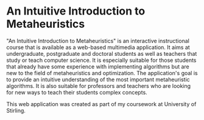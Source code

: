 # An Intuitive Introduction to Metaheuristics

"An Intuitive Introduction to Metaheuristics" is an interactive instructional course that is available as
a web-based multimedia application. It aims at undergraduate, postgraduate and doctoral students as
well as teachers that study or teach computer science. It is especially suitable for those students that
already have some experience with implementing algorithms but are new to the field of metaheuristics
and optimization. The application's goal is to provide an intuitive understanding of the most important
metaheuristic algorithms. It is also suitable for professors and teachers who are looking for new ways
to teach their students complex concepts.

This web application was created as part of my coursework at University of Stirling.
